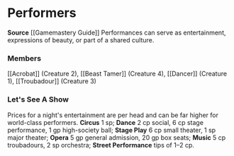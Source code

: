 ﻿---
creature_family: Performers
id: '193'
name: Performers
rarity: Common
source: '[[DATABASE/source/Gamemastery Guide|Gamemastery Guide]]'
trait: null
type: Creature Family

---
# Performers

**Source** [[Gamemastery Guide]]
Performances can serve as entertainment, expressions of beauty, or part of a shared culture.

### Members

[[Acrobat]] (Creature 2), [[Beast Tamer]] (Creature 4), [[Dancer]] (Creature 1), [[Troubadour]] (Creature 3)

###  Let's See A Show

Prices for a night's entertainment are per head and can be far higher for world-class performers. **Circus** 1 sp; **Dance** 2 cp social, 6 cp stage performance, 1 gp high-society ball; **Stage Play** 6 cp small theater, 1 sp major theater; **Opera** 5 gp general admission, 20 gp box seats; **Music** 5 cp troubadours, 2 sp orchestra; **Street Performance** tips of 1–2 cp.
